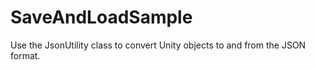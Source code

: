 # SaveAndLoadSample
Use the JsonUtility class to convert Unity objects to and from the JSON format.
